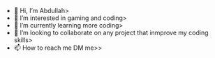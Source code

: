 - 👋 Hi, I’m Abdullah>
- 👀 I’m interested in gaming and coding>
- 🌱 I’m currently learning more coding>
- 💞️ I’m looking to collaborate on any project that inmprove my coding skills>
- 📫 How to reach me DM me>>

<!---
Abdullah is a ✨ special ✨ repository because its `README.md` (this file) appears on your GitHub profile.
You can click the Preview link to take a look at your changes.
--->
